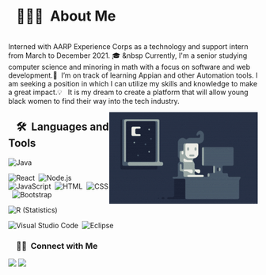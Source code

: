 <p>
  
</p>

 
 <h1 id="🤝--About-Me" style="position:relative;"><a href="#%F0%9F%A4%9D--About-Me" aria-label="🤝 About-Me permalink" class="anchor before"><svg aria-hidden="true" focusable="false" height="16" version="1.1" viewBox="0 0 16 16" width="16"><path fill-rule="evenodd" ></path></svg></a>👨🏻‍💻 &nbsp;About Me</h1>
 

  <br>  Interned with AARP Experience Corps as a technology and support intern from March to December 2021. 🎓 &nbsp Currently, I'm a senior studying computer science and minoring in math with a focus on software and web development.🌱 &nbsp;I’m on track of learning Appian and other Automation tools. I am seeking a position in which I can utilize my skills and knowledge to make a great impact.💡 &nbsp;  It is my dream to create a platform that will allow young black women to find their way into the tech industry.
  
  



<img alt="Night Coding" src="https://raw.githubusercontent.com/AVS1508/AVS1508/master/assets/Night-Coding.gif" align="right">
<h2 id="--Languages-and-Tools" style="position:relative;"><a href="#--Languages-and-Tools" aria-label="  Languages-and-Tools permalink" class="anchor before"><svg aria-hidden="true" focusable="false" height="16" version="1.1" viewBox="0 0 16 16" width="16"><path fill-rule="evenodd"></path></svg></a>🛠 &nbsp;Languages and Tools</h2>
<p>
  <img src="https://img.shields.io/badge/-Java-333333?style=flat&amp;logo=Java&amp;logoColor=FFA518" alt="Java">&nbsp;
 
  <img src="https://img.shields.io/badge/-React-333333?style=flat&amp;logo=react" alt="React">&nbsp;
  <img src="https://img.shields.io/badge/-Node.js-333333?style=flat&amp;logo=node.js" alt="Node.js">&nbsp;
  <img src="https://img.shields.io/badge/-JavaScript-333333?style=flat&amp;logo=javascript" alt="JavaScript">&nbsp;
  <img src="https://img.shields.io/badge/-HTML-333333?style=flat&amp;logo=HTML5" alt="HTML">&nbsp;
  <img src="https://img.shields.io/badge/-CSS-333333?style=flat&amp;logo=CSS3&amp;logoColor=1572B6" alt="CSS">&nbsp;
  <img src="https://img.shields.io/badge/-Bootstrap-333333?style=flat&amp;logo=bootstrap&amp;logoColor=563D7C" alt="Bootstrap"><br>
  
  
  <img src="https://img.shields.io/badge/-R-333333?style=flat&amp;logo=R&amp;logoColor=276DC3" alt="R (Statistics)"><br>
  
  <img src="https://img.shields.io/badge/-Visual%20Studio%20Code-333333?style=flat&amp;logo=visual-studio-code&amp;logoColor=007ACC" alt="Visual Studio Code">&nbsp;
  <img src="https://img.shields.io/badge/-Eclipse-333333?style=flat&amp;logo=eclipse-ide&amp;logoColor=2C2255" alt="Eclipse"><br>

</p>


<h3 id="🤝--connect-with-me" style="position:relative;"><a href="#%F0%9F%A4%9D--connect-with-me" aria-label= " connect_with_me permalink" class="anchor before"><svg aria-hidden="true" focusable="false" height="16" version="1.1" viewBox="0 0 16 16" width="16"><path fill-rule="evenodd" ></path></svg></a>🤝🏻 &nbsp;Connect with Me</h3>

<p>
  <a href="https://www.linkedin.com/in/clarisse-ilibagiza-umulisa-b0a80917b/"><img src="https://img.shields.io/badge/-Clarisse%20Ilibagiza%20Umulisa-0077B5?style=flat-square&amp;logo=Linkedin&amp;logoColor=white"></a>
<a href="mailto:ilibagizaclarisse@gmail.com"><img src="https://img.shields.io/badge/-ilibagizaclarisse@gmail.com-D14836?style=flat-square&amp;logo=Gmail&amp;logoColor=white"></a>


</p>


  






